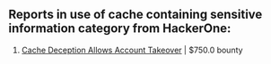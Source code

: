 ## Reports in use of cache containing sensitive information category from HackerOne:
1. [Cache Deception Allows Account Takeover](https://hackerone.com/reports/1698316) | $750.0 bounty